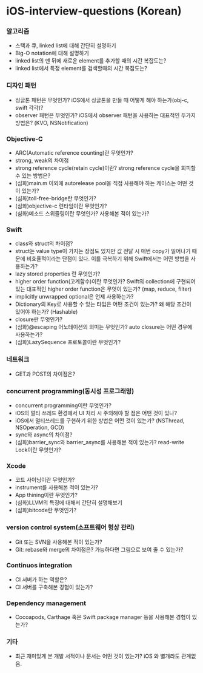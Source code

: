 # iOS-interview-questions (Korean)

### 알고리즘
- 스택과 큐, linked list에 대해 간단히 설명하기
- Big-O notation에 대해 설명하기
- linked list의 맨 뒤에 새로운 element를 추가할 때의 시간 복잡도는?
- linked list에서 특정 element를 검색할때의 시간 복잡도는?

### 디자인 패턴
- 싱글톤 패턴은 무엇인가? iOS에서 싱글톤을 만들 때 어떻게 해야 하는가(obj-c, swift 각각)?
- observer 패턴은 무엇인가? iOS에서 observer 패턴을 사용하는 대표적인 두가지 방법은? (KVO, NSNotification)

### Objective-C
- ARC(Automatic reference counting)란 무엇인가?
- strong, weak의 차이점
- strong reference cycle(retain cycle)이란? strong reference cycle을 회피할 수 있는 방법은?
- (심화)main.m 이외에 autorelease pool을 직접 사용해야 하는 케이스는 어떤 것이 있는가?
- (심화)toll-free-bridge란 무엇인가?
- (심화)objective-c 런타임이란 무엇인가?
- (심화)메소드 스위즐링이란 무엇인가? 사용해본 적이 있는가?

### Swift
- class와 struct의 차이점?
- struct는 value type이 가지는 장점도 있지만 값 전달 시 매번 copy가 일어나기 때문에 비효율적이라는 단점이 있다. 이를 극복하기 위해 Swift에서는 어떤 방법을 사용하는가?
- lazy stored properties 란 무엇인가?
- higher order function(고계함수)이란 무엇인가? Swift의 collection에 구현되어있는 대표적인 higher order function은 무엇이 있는가? (map, reduce, filter)
- implicitly unwrapped optional은 언제 사용하는가?
- Dictionary의 Key로 사용할 수 있는 타입은 어떤 조건이 있는가? 왜 해당 조건이 있어야 하는가? (Hashable)
- closure란 무엇인가?
- (심화)@escaping 어노테이션의 의미는 무엇인가? auto closure는 어떤 경우에 사용하는가?
- (심화)LazySequence 프로토콜이란 무엇인가?

### 네트워크
- GET과 POST의 차이점은?

### concurrent programming(동시성 프로그래밍)
- concurrent programming이란 무엇인가?
- iOS의 멀티 쓰레드 환경에서 UI 처리 시 주의해야 할 점은 어떤 것이 있나?
- iOS에서 멀티쓰레드를 구현하기 위한 방법은 어떤 것이 있는가? (NSThread, NSOperation, GCD)
- sync와 async의 차이점?
- (심화)barrier_sync와 barrier_async를 사용해본 적이 있는가? read-write Lock이란 무엇인가?

### Xcode
- 코드 사이닝이란 무엇인가?
- instrument를 사용해본 적이 있는가?
- App thining이란 무엇인가?
- (심화)LLVM의 특징에 대해서 간단히 설명해보기
- (심화)bitcode란 무엇인가?

### version control system(소프트웨어 형상 관리)
- Git 또는 SVN을 사용해본 적이 있는가?
- Git: rebase와 merge의 차이점은? 가능하다면 그림으로 보여 줄 수 있는가?

### Continuos integration
- CI 서버가 하는 역할은?
- CI 서버를 구축해본 경험이 있는가?

### Dependency management
- Cocoapods, Carthage 혹은 Swift package manager 등을 사용해본 경험이 있는가?

### 기타
- 최근 재미있게 본 개발 서적이나 문서는 어떤 것이 있는가? iOS 와 별개라도 관계없음.
